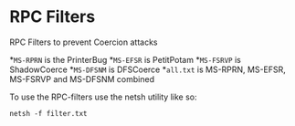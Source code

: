 # RPC Filters

RPC Filters to prevent Coercion attacks

*`MS-RPRN` is the PrinterBug
*`MS-EFSR` is PetitPotam
*`MS-FSRVP` is ShadowCoerce
*`MS-DFSNM` is DFSCoerce
*`all.txt` is MS-RPRN, MS-EFSR, MS-FSRVP and MS-DFSNM combined

To use the RPC-filters use the netsh utility like so:
```
netsh -f filter.txt
```
